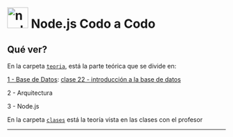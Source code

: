 # <img width="48" height="48" src="https://img.icons8.com/fluency/48/node-js.png" alt="node-js"/> Node.js Codo a Codo

## Qué ver?

En la carpeta [`teoria`](https://github.com/eugenia1984/node/tree/main/node_codo_a_codo/teoria), está la parte teórica que se divide en:


[1 - Base de Datos](https://github.com/eugenia1984/node/blob/main/node_codo_a_codo/teoria/01-base-de-datos.md): [clase 22 - introducción a la base de datos](https://github.com/eugenia1984/node/blob/main/node_codo_a_codo/teoria/clase-22.md)

2 - Arquitectura

3 - Node.js

En la carpeta [`clases`](https://github.com/eugenia1984/node/blob/main/node_codo_a_codo/clases) está la teoría vista en las clases con el profesor

---
